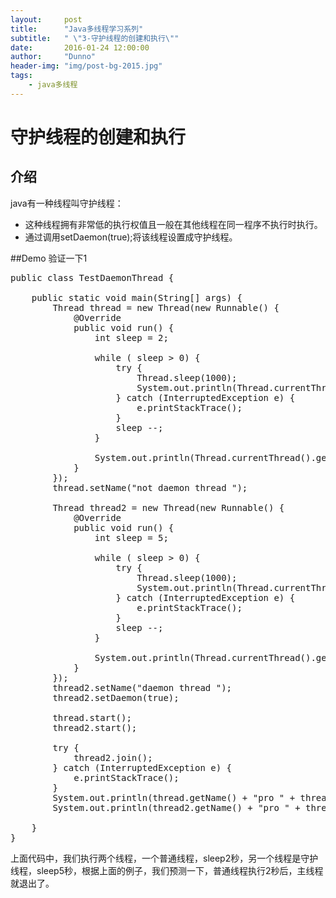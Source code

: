 ```yaml
---
layout:     post
title:      "Java多线程学习系列"
subtitle:   " \"3-守护线程的创建和执行\""
date:       2016-01-24 12:00:00
author:     "Dunno"
header-img: "img/post-bg-2015.jpg"
tags:
    - java多线程
---
```

# 守护线程的创建和执行
## 介绍
java有一种线程叫守护线程：

* 这种线程拥有非常低的执行权值且一般在其他线程在同一程序不执行时执行。
* 通过调用setDaemon(true);将该线程设置成守护线程。

##Demo
验证一下1
<pre>
public class TestDaemonThread {

	public static void main(String[] args) {
		Thread thread = new Thread(new Runnable() {
			@Override
			public void run() {
				int sleep = 2;

				while ( sleep > 0) {
					try {
						Thread.sleep(1000);
						System.out.println(Thread.currentThread().getName() + "i have sleep 1 secends!");
					} catch (InterruptedException e) {
						e.printStackTrace();
					}
					sleep --;
				}

				System.out.println(Thread.currentThread().getName() + "i 'm wake up");
			}
		});
		thread.setName("not daemon thread ");

		Thread thread2 = new Thread(new Runnable() {
			@Override
			public void run() {
				int sleep = 5;

				while ( sleep > 0) {
					try {
						Thread.sleep(1000);
						System.out.println(Thread.currentThread().getName() + "i have sleep 1 secends!");
					} catch (InterruptedException e) {
						e.printStackTrace();
					}
					sleep --;
				}

				System.out.println(Thread.currentThread().getName() + "i 'm wake up");
			}
		});
		thread2.setName("daemon thread ");
		thread2.setDaemon(true);

		thread.start();
		thread2.start();

		try {
			thread2.join();
		} catch (InterruptedException e) {
			e.printStackTrace();
		}
		System.out.println(thread.getName() + "pro " + thread.getPriority());
		System.out.println(thread2.getName() + "pro " + thread2.getPriority());

	}
}
</pre>
上面代码中，我们执行两个线程，一个普通线程，sleep2秒，另一个线程是守护线程，sleep5秒，根据上面的例子，我们预测一下，普通线程执行2秒后，主线程就退出了。




